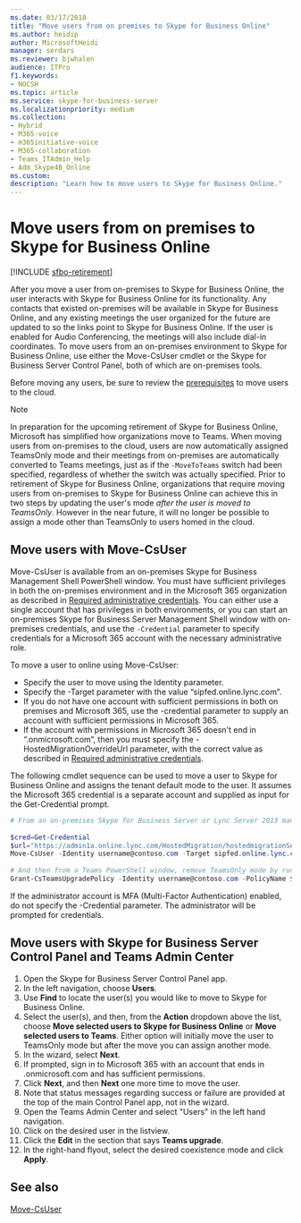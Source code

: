 ```yaml
---
ms.date: 03/17/2018
title: "Move users from on premises to Skype for Business Online"
ms.author: heidip
author: MicrosoftHeidi
manager: serdars
ms.reviewer: bjwhalen
audience: ITPro
f1.keywords:
- NOCSH
ms.topic: article
ms.service: skype-for-business-server
ms.localizationpriority: medium
ms.collection: 
- Hybrid 
- M365-voice
- m365initiative-voice
- M365-collaboration
- Teams_ITAdmin_Help
- Adm_Skype4B_Online
ms.custom:
description: "Learn how to move users to Skype for Business Online."
---
```


# Move users from on premises to Skype for Business Online

[!INCLUDE [sfbo-retirement](../../Hub/includes/sfbo-retirement.md)]

After you move a user from on-premises to Skype for Business Online, the user interacts with Skype for Business Online for its functionality. Any contacts that existed on-premises will be available in Skype for Business Online, and any existing meetings the user organized for the future are updated to so the links point to Skype for Business Online. If the user is enabled for Audio Conferencing, the meetings will also include dial-in coordinates.  To move users from an on-premises environment to Skype for Business Online, use either the Move-CsUser cmdlet or the Skype for Business Server Control Panel, both of which are on-premises tools.

Before moving any users, be sure to review the [prerequisites](move-users-between-on-premises-and-cloud.md#prerequisites) to move users to the cloud.

> [!NOTE]
> In preparation for the upcoming retirement of Skype for Business Online, Microsoft has simplified how organizations move to Teams. When moving users from on-premises to the cloud, users are now automatically assigned TeamsOnly mode and their meetings from on-premises are automatically converted to Teams meetings, just as if the `-MoveToTeams` switch had been specified, regardless of whether the switch was actually specified.  Prior to retirement of Skype for Business Online, organizations that require moving users from on-premises to Skype for Business Online can achieve this in two steps by updating the user's mode *after the user is moved to TeamsOnly*. However in the near future, it will no longer be possible to assign a mode other than TeamsOnly to users homed in the cloud.  

## Move users with Move-CsUser

Move-CsUser is available from an on-premises Skype for Business Management Shell PowerShell window. You must have sufficient privileges in both the on-premises environment and in the Microsoft 365 organization as described in [Required administrative credentials](move-users-between-on-premises-and-cloud.md#required-administrative-credentials). You can either use a single account that has privileges in both environments, or you can start an on-premises Skype for Business Server Management Shell window with on-premises credentials, and use the `-Credential` parameter to specify credentials for a Microsoft 365 account with the necessary administrative role.

To move a user to online using Move-CsUser:

- Specify the user to move using the Identity parameter.
- Specify the -Target parameter with the value “sipfed.online.lync.<span>com”.
- If you do not have one account with sufficient permissions in both on premises and Microsoft 365, use the -credential parameter to supply an account with sufficient permissions in Microsoft 365.
- If the account with permissions in Microsoft 365 doesn't end in “.onmicrosoft.<span>com”, then you must specify the -HostedMigrationOverrideUrl parameter, with the correct value as described in [Required administrative credentials](move-users-between-on-premises-and-cloud.md#required-administrative-credentials).

The following cmdlet sequence can be used to move a user to Skype for Business Online and assigns the tenant default mode to the user. It assumes the Microsoft 365 credential is a separate account and supplied as input for the Get-Credential prompt.

```PowerShell
# From an on-premises Skype for Business Server or Lync Server 2013 management shell window, run:
 
$cred=Get-Credential
$url="https://admin1a.online.lync.com/HostedMigration/hostedmigrationService.svc"
Move-CsUser -Identity username@contoso.com -Target sipfed.online.lync.com -Credential $cred -HostedMigrationOverrideUrl $url
 
# And then from a Teams PowerShell window, remove TeamsOnly mode by running: 
Grant-CsTeamsUpgradePolicy -Identity username@contoso.com -PolicyName $null
```

If the administrator account is MFA (Multi-Factor Authentication) enabled, do not specify the -Credential parameter. The administrator will be prompted for credentials.

## Move users with Skype for Business Server Control Panel and Teams Admin Center

1. Open the Skype for Business Server Control Panel app.
2. In the left navigation, choose **Users**.
3. Use **Find** to locate the user(s) you would like to move to Skype for Business Online.
4. Select the user(s), and then, from the **Action** dropdown above the list, choose **Move selected users to Skype for Business Online** or **Move selected users to Teams**. Either option will initially move the user to TeamsOnly mode but after the move you can assign another mode.
5. In the wizard, select **Next**.
6. If prompted, sign in to Microsoft 365 with an account that ends in .onmicrosoft.com and has sufficient permissions.
7. Click **Next**, and then **Next** one more time to move the user.
8. Note that status messages regarding success or failure are provided at the top of the main Control Panel app, not in the wizard.
9. Open the Teams Admin Center and select "Users" in the left hand navigation.
10. Click on the desired user in the listview.
11. Click the **Edit** in the section that says **Teams upgrade**.
12. In the right-hand flyout, select the desired coexistence mode and click **Apply**.

## See also

[Move-CsUser](/powershell/module/skype/move-csuser)
